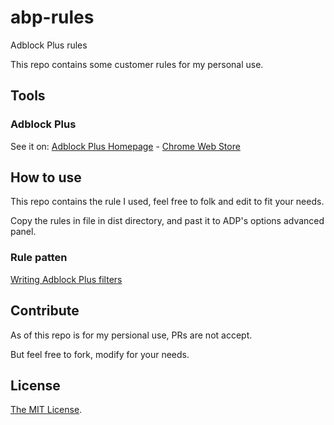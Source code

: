 # abp-rules
Adblock Plus rules

This repo contains some customer rules for my personal use.

## Tools

### Adblock Plus

See it on: [Adblock Plus Homepage](https://adblockplus.org/) - [Chrome Web Store](https://chrome.google.com/webstore/detail/adblock-plus-free-ad-bloc/cfhdojbkjhnklbpkdaibdccddilifddb)

## How to use

This repo contains the rule I used, feel free to folk and edit to fit your needs.

Copy the rules in file in dist directory, and past it to ADP's options advanced panel.

### Rule patten

[Writing Adblock Plus filters](https://adblockplus.org/en/filters)

## Contribute

As of this repo is for my persional use, PRs are not accept.

But feel free to fork, modify for your needs.

## License

[The MIT License](LICENSE).
